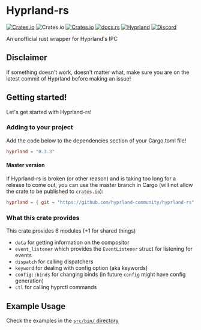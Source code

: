 # Hyprland-rs

[![Crates.io](https://img.shields.io/crates/v/hyprland)](https://crates.io/crates/hyprland)
![Crates.io](https://img.shields.io/crates/d/hyprland)
[![Crates.io](https://img.shields.io/crates/l/hyprland)](https://www.gnu.org/licenses/gpl-3.0.html)
[![docs.rs](https://img.shields.io/docsrs/hyprland)](https://docs.rs/hyprland)
[![Hyprland](https://img.shields.io/badge/Made%20for-Hyprland-blue)](https://github.com/hyprwm/Hyprland)
[![Discord](https://img.shields.io/discord/1055990214411169892?label=discord)](https://discord.gg/zzWqvcKRMy)

An unofficial rust wrapper for Hyprland's IPC

## Disclaimer
If something doesn't work, doesn't matter what,
make sure you are on the latest commit of Hyprland before making an issue!

## Getting started!

Let's get started with Hyprland-rs!

### Adding to your project

Add the code below to the dependencies section of your Cargo.toml file!

```toml
hyprland = "0.3.3"
```

#### Master version
If Hyprland-rs is broken (or other reason) and is taking too long for a release to come out,
you can use the master branch in Cargo (will not allow the crate to be published to `crates.io`):

```toml
hyprland = { git = "https://github.com/hyprland-community/hyprland-rs", branch = "master" }
```

### What this crate provides

This crate provides 6 modules (+1 for shared things)
 - `data` for getting information on the compositor
 - `event_listener` which provides the `EventListener` struct for listening for events
 - `dispatch` for calling dispatchers
 - `keyword` for dealing with config option (aka keywords)
 - `config::binds` for changing binds (in future `config` might have config generation)
 - `ctl` for calling hyprctl commands

## Example Usage

Check the examples in the [`src/bin/` directory](https://github.com/hyprland-community/hyprland-rs/tree/master/examples)
